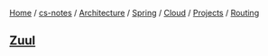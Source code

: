 [Home](https://mengxianbin.github.io) /
[cs-notes](https://mengxianbin.github.io/cs-notes/site) /
[Architecture](https://mengxianbin.github.io/cs-notes/site/Architecture) /
[Spring](https://mengxianbin.github.io/cs-notes/site/Architecture/Spring) /
[Cloud](https://mengxianbin.github.io/cs-notes/site/Architecture/Spring/Cloud) /
[Projects](https://mengxianbin.github.io/cs-notes/site/Architecture/Spring/Cloud/Projects) /
[Routing](https://mengxianbin.github.io/cs-notes/site/Architecture/Spring/Cloud/Projects/Routing)

## [Zuul](https://mengxianbin.github.io/cs-notes/site/Architecture/Spring/Cloud/Projects/Routing/Zuul/)
